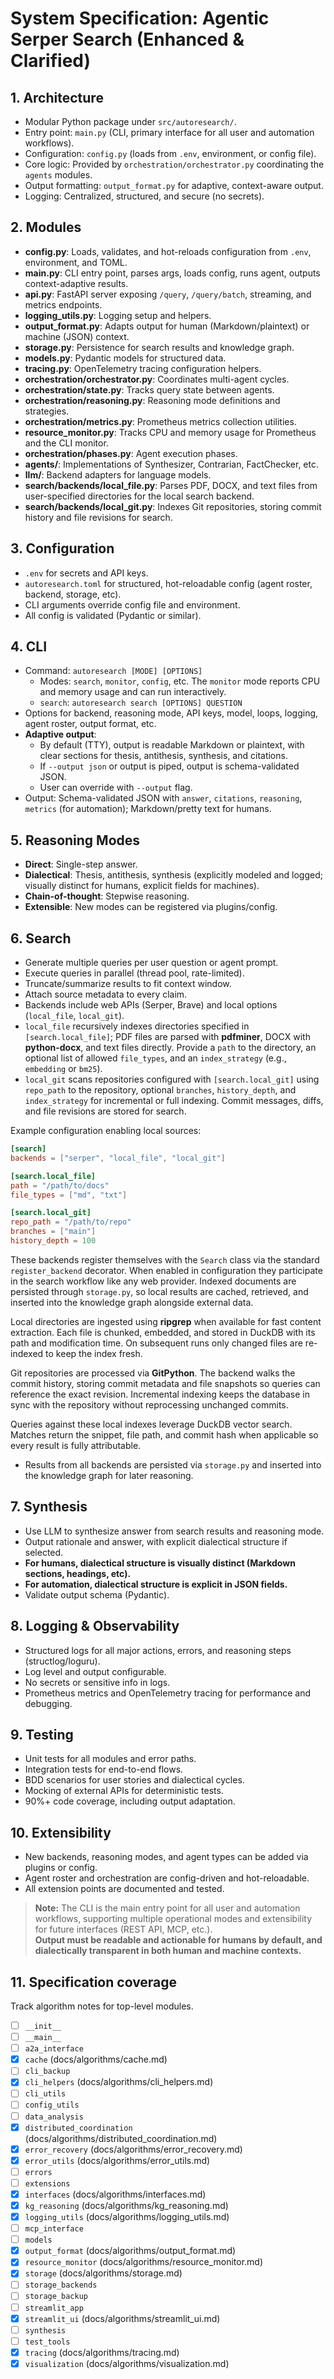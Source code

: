 # System Specification: Agentic Serper Search (Enhanced & Clarified)

## 1. Architecture

- Modular Python package under `src/autoresearch/`.
- Entry point: `main.py` (CLI, primary interface for all user and automation workflows).
- Configuration: `config.py` (loads from `.env`, environment, or config file).
- Core logic: Provided by `orchestration/orchestrator.py` coordinating the `agents` modules.
- Output formatting: `output_format.py` for adaptive, context-aware output.
- Logging: Centralized, structured, and secure (no secrets).

## 2. Modules

- **config.py**: Loads, validates, and hot-reloads configuration from `.env`, environment, and TOML.
- **main.py**: CLI entry point, parses args, loads config, runs agent, outputs context-adaptive results.
- **api.py**: FastAPI server exposing `/query`, `/query/batch`, streaming, and metrics endpoints.
- **logging_utils.py**: Logging setup and helpers.
- **output_format.py**: Adapts output for human (Markdown/plaintext) or machine (JSON) context.
- **storage.py**: Persistence for search results and knowledge graph.
- **models.py**: Pydantic models for structured data.
- **tracing.py**: OpenTelemetry tracing configuration helpers.
- **orchestration/orchestrator.py**: Coordinates multi-agent cycles.
- **orchestration/state.py**: Tracks query state between agents.
- **orchestration/reasoning.py**: Reasoning mode definitions and strategies.
- **orchestration/metrics.py**: Prometheus metrics collection utilities.
- **resource_monitor.py**: Tracks CPU and memory usage for Prometheus and the CLI monitor.
- **orchestration/phases.py**: Agent execution phases.
- **agents/**: Implementations of Synthesizer, Contrarian, FactChecker, etc.
- **llm/**: Backend adapters for language models.
 - **search/backends/local_file.py**: Parses PDF, DOCX, and text files from
   user-specified directories for the local search backend.
- **search/backends/local_git.py**: Indexes Git repositories, storing commit
  history and file revisions for search.

## 3. Configuration

- `.env` for secrets and API keys.
- `autoresearch.toml` for structured, hot-reloadable config (agent roster, backend, storage, etc).
- CLI arguments override config file and environment.
- All config is validated (Pydantic or similar).

## 4. CLI

- Command: `autoresearch [MODE] [OPTIONS]`
  - Modes: `search`, `monitor`, `config`, etc. The `monitor` mode reports CPU and memory usage and can run interactively.
  - `search`: `autoresearch search [OPTIONS] QUESTION`
- Options for backend, reasoning mode, API keys, model, loops, logging, agent roster, output format, etc.
- **Adaptive output**:
  - By default (TTY), output is readable Markdown or plaintext, with clear sections for thesis, antithesis, synthesis, and citations.
  - If `--output json` or output is piped, output is schema-validated JSON.
  - User can override with `--output` flag.
- Output: Schema-validated JSON with `answer`, `citations`, `reasoning`, `metrics` (for automation); Markdown/pretty text for humans.

## 5. Reasoning Modes

- **Direct**: Single-step answer.
- **Dialectical**: Thesis, antithesis, synthesis (explicitly modeled and logged; visually distinct for humans, explicit fields for machines).
- **Chain-of-thought**: Stepwise reasoning.
- **Extensible**: New modes can be registered via plugins/config.

## 6. Search

- Generate multiple queries per user question or agent prompt.
- Execute queries in parallel (thread pool, rate-limited).
- Truncate/summarize results to fit context window.
- Attach source metadata to every claim.
- Backends include web APIs (Serper, Brave) and local options
  (`local_file`, `local_git`).
- `local_file` recursively indexes directories specified in `[search.local_file]`;
  PDF files are parsed with **pdfminer**, DOCX with **python-docx**, and text
  files directly. Provide a `path` to the directory, an optional list of
  allowed `file_types`, and an `index_strategy` (e.g., `embedding` or `bm25`).
- `local_git` scans repositories configured with `[search.local_git]` using
  `repo_path` to the repository, optional `branches`, `history_depth`, and
  `index_strategy` for incremental or full indexing. Commit messages, diffs,
  and file revisions are stored for search.

Example configuration enabling local sources:

```toml
[search]
backends = ["serper", "local_file", "local_git"]

[search.local_file]
path = "/path/to/docs"
file_types = ["md", "txt"]

[search.local_git]
repo_path = "/path/to/repo"
branches = ["main"]
history_depth = 100
```

These backends register themselves with the `Search` class via the standard
`register_backend` decorator. When enabled in configuration they participate in
the search workflow like any web provider. Indexed documents are persisted
through `storage.py`, so local results are cached, retrieved, and inserted into
the knowledge graph alongside external data.

Local directories are ingested using **ripgrep** when available for fast content extraction. Each file is chunked, embedded, and stored in DuckDB with its path and modification time. On subsequent runs only changed files are re-indexed to keep the index fresh.

Git repositories are processed via **GitPython**. The backend walks the commit history, storing commit metadata and file snapshots so queries can reference the exact revision. Incremental indexing keeps the database in sync with the repository without reprocessing unchanged commits.

Queries against these local indexes leverage DuckDB vector search. Matches return the snippet, file path, and commit hash when applicable so every result is fully attributable.
- Results from all backends are persisted via `storage.py` and inserted into the
  knowledge graph for later reasoning.

## 7. Synthesis

- Use LLM to synthesize answer from search results and reasoning mode.
- Output rationale and answer, with explicit dialectical structure if selected.
- **For humans, dialectical structure is visually distinct (Markdown sections, headings, etc).**
- **For automation, dialectical structure is explicit in JSON fields.**
- Validate output schema (Pydantic).

## 8. Logging & Observability

- Structured logs for all major actions, errors, and reasoning steps (structlog/loguru).
- Log level and output configurable.
- No secrets or sensitive info in logs.
- Prometheus metrics and OpenTelemetry tracing for performance and debugging.

## 9. Testing

- Unit tests for all modules and error paths.
- Integration tests for end-to-end flows.
- BDD scenarios for user stories and dialectical cycles.
- Mocking of external APIs for deterministic tests.
- 90%+ code coverage, including output adaptation.

## 10. Extensibility

- New backends, reasoning modes, and agent types can be added via plugins or config.
- Agent roster and orchestration are config-driven and hot-reloadable.
- All extension points are documented and tested.

> **Note:** The CLI is the main entry point for all user and automation workflows, supporting multiple operational modes and extensibility for future interfaces (REST API, MCP, etc.).  
> **Output must be readable and actionable for humans by default, and dialectically transparent in both human and machine contexts.**


## 11. Specification coverage

Track algorithm notes for top-level modules.

- [ ] `__init__`
- [ ] `__main__`
- [ ] `a2a_interface`
- [x] `cache` (docs/algorithms/cache.md)
- [ ] `cli_backup`
- [x] `cli_helpers` (docs/algorithms/cli_helpers.md)
- [ ] `cli_utils`
- [ ] `config_utils`
- [ ] `data_analysis`
- [x] `distributed_coordination` (docs/algorithms/distributed_coordination.md)
- [x] `error_recovery` (docs/algorithms/error_recovery.md)
- [x] `error_utils` (docs/algorithms/error_utils.md)
- [ ] `errors`
- [ ] `extensions`
- [x] `interfaces` (docs/algorithms/interfaces.md)
- [x] `kg_reasoning` (docs/algorithms/kg_reasoning.md)
- [x] `logging_utils` (docs/algorithms/logging_utils.md)
- [ ] `mcp_interface`
- [ ] `models`
- [x] `output_format` (docs/algorithms/output_format.md)
- [x] `resource_monitor` (docs/algorithms/resource_monitor.md)
- [x] `storage` (docs/algorithms/storage.md)
- [ ] `storage_backends`
- [ ] `storage_backup`
- [ ] `streamlit_app`
- [x] `streamlit_ui` (docs/algorithms/streamlit_ui.md)
- [ ] `synthesis`
- [ ] `test_tools`
- [x] `tracing` (docs/algorithms/tracing.md)
- [x] `visualization` (docs/algorithms/visualization.md)
